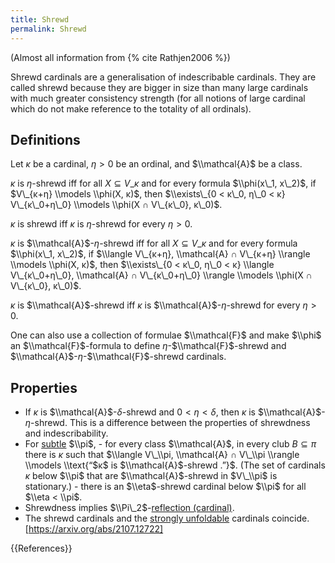 ```yaml
---
title: Shrewd
permalink: Shrewd
---
```


(Almost all information from {% cite Rathjen2006 %})<!--Except for weak shrewdness and Π2-reflection-->

Shrewd cardinals are a generalisation of indescribable cardinals. They are called shrewd because they are bigger in size than many large cardinals with much greater consistency strength (for all notions of large cardinal which do not make reference to the totality of all ordinals).

## Definitions
Let $κ$ be a cardinal, $η>0$ be an ordinal, and $\\mathcal{A}$ be a class.

$κ$ is $η$-shrewd iff for all $X ⊆ V\_κ$ and for every formula $\\phi(x\_1, x\_2)$, if $V\_{κ+η} \\models \\phi(X, κ)$, then $\\exists\_{0 < κ\_0, η\_0 < κ} V\_{κ\_0+η\_0} \\models \\phi(X ∩ V\_{κ\_0}, κ\_0)$.

$κ$ is shrewd iff $κ$ is $η$-shrewd for every $η > 0$.

$κ$ is $\\mathcal{A}$-$η$-shrewd iff for all $X ⊆ V\_κ$ and for every formula $\\phi(x\_1, x\_2)$, if $\\langle V\_{κ+η}, \\mathcal{A} ∩ V\_{κ+η} \\rangle \\models \\phi(X, κ)$, then $\\exists\_{0 < κ\_0, η\_0 < κ} \\langle V\_{κ\_0+η\_0}, \\mathcal{A} ∩ V\_{κ\_0+η\_0} \\rangle \\models \\phi(X ∩ V\_{κ\_0}, κ\_0)$.

$κ$ is $\\mathcal{A}$-shrewd iff $κ$ is $\\mathcal{A}$-$η$-shrewd for every $η > 0$.

One can also use a collection of formulae $\\mathcal{F}$ and make $\\phi$ an $\\mathcal{F}$-formula to define $η$-$\\mathcal{F}$-shrewd and $\\mathcal{A}$-$η$-$\\mathcal{F}$-shrewd cardinals.

<!--Philipp Lücke gives a weakening of shrewdness, based on the set H\_κ of hereditarily-cardinality-<κ sets instead of the cumulative hierarchy V\_κ.-->
## Properties
-    If $κ$ is $\\mathcal{A}$-$δ$-shrewd and $0 < η < δ$, then $κ$ is $\\mathcal{A}$-$η$-shrewd. This is a difference between the properties of shrewdness and indescribability.
-    For [subtle](Subtle "Subtle") $\\pi$,
    -    for every class $\\mathcal{A}$, in every club $B ⊆ π$ there is $κ$ such that $\\langle V\_\\pi, \\mathcal{A} ∩ V\_\\pi \\rangle \\models \\text{“$κ$ is $\\mathcal{A}$-shrewd .”}$. (The set of cardinals $κ$ below $\\pi$ that are $\\mathcal{A}$-shrewd in $V\_\\pi$ is stationary.)<!--
    -    The set of cardinals $κ$ below $\\pi$ that are $\\pi$-hyper-shrewd is stationary. (https://arxiv.org/abs/2101.04552v1, Lemma 3.12)-->
    -    there is an $\\eta$-shrewd cardinal below $\\pi$ for all $\\eta < \\pi$.
-    Shrewdness implies $\\Pi\_2$-[reflection (cardinal)](Reflecting_cardinals "Reflecting cardinals").<!--https://arxiv.org/abs/2101.04552v1, corollary 2.3-->
-    The shrewd cardinals and the [strongly unfoldable](Unfoldable#Strongly\_Unfoldable "Unfoldable#Strongly\_Unfoldable") cardinals coincide. [https://arxiv.org/abs/2107.12722]

{{References}}

